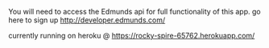 You will need to access the Edmunds api for full functionality of this app.
go here to sign up http://developer.edmunds.com/

currently running on heroku @ https://rocky-spire-65762.herokuapp.com/